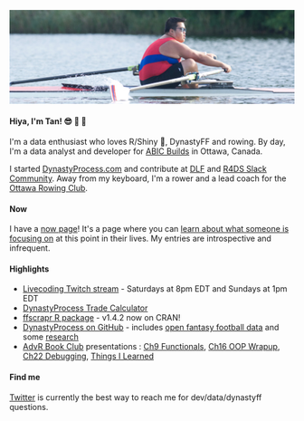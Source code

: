 ![Tan rowing](https://github.com/tanho63/tanho63/raw/main/cover.png)

#### Hiya, I'm Tan! :sunglasses: :football: :rowboat: 

I'm a data enthusiast who loves R/Shiny :star_struck:, DynastyFF and rowing. By day, I'm a data analyst and developer for [ABIC Builds](https://abicbuilds.com) in Ottawa, Canada. 

I started [DynastyProcess.com](https://dynastyprocess.com) and contribute at [DLF](https://dynastyleaguefootball.com/tools) and [R4DS Slack Community](https://rfordatasci.com/join). Away from my keyboard, I'm a rower and a lead coach for the [Ottawa Rowing Club](https://ottawarowingclub.com).

#### Now
I have a [now page](https://tanho.ca/now)! It's a page where you can [learn about what someone is focusing on](https://nownownow.com/about) at this point in their lives. My entries are introspective and infrequent. 

#### Highlights
- [Livecoding Twitch stream](https://twitch.tv/tanho_) - Saturdays at 8pm EDT and Sundays at 1pm EDT
- [DynastyProcess Trade Calculator](https://apps.dynastyprocess.com/calc)
- [ffscrapr R package](https://github.com/DynastyProcess/ffscrapr) - v1.4.2 now on CRAN!
- [DynastyProcess on GitHub](https://github.com/DynastyProcess) - includes [open fantasy football data](https://github.com/DynastyProcess/data) and some [research](https://github.com/DynastyProcess/research)
- [AdvR Book Club](https://github.com/r4ds/bookclub-advanced_r) presentations : [Ch9 Functionals](https://youtu.be/o0a6aJ4kCkU), [Ch16 OOP Wrapup](https://www.youtube.com/watch?v=W1uc8HbyZvI), [Ch22 Debugging](https://www.youtube.com/watch?v=ROMefwMuqXU), [Things I Learned](https://r4ds.github.io/bookclub-Advanced_R/Presentations/Week25/Cohort1/Tan-TIL.html)

#### Find me
[Twitter](https://twitter.com/@_TanHo) is currently the best way to reach me for dev/data/dynastyff questions. 
